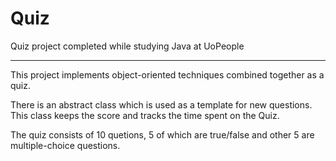# Quiz
Quiz project completed while studying Java at UoPeople
____

This project implements object-oriented techniques combined together as a quiz.

There is an abstract class which is used as a template for new questions. This class keeps the score and tracks the time spent on the Quiz.

The quiz consists of 10 quetions, 5 of which are true/false and other 5 are multiple-choice questions.

